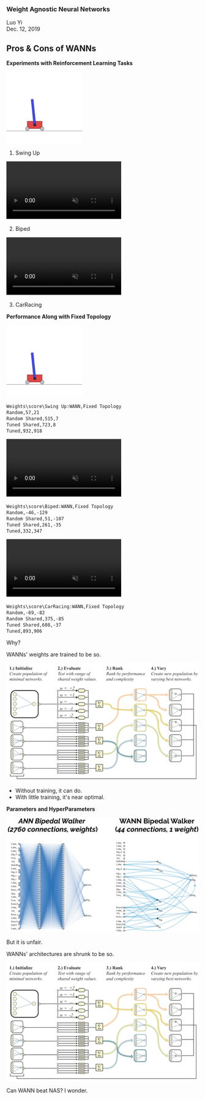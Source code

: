 ### Weight Agnostic Neural Networks

Luo Yi  
Dec. 12, 2019
<!-- .element style="text-align: right" -->



## Pros & Cons of WANNs



**Experiments with Reinforcement Learning Tasks**

<div class="cols">

<div class="fragment" data-fragment-index="1" style="width: 300px">

![swingup](swingup.png)

1. Swing Up

</div>

<div class="fragment" data-fragment-index="2" style="width: 200px">
<video
  type="video/mp4"
  autoplay muted data-autoplay loop
  src="https://storage.googleapis.com/quickdraw-models/sketchRNN/wann/mp4/square_biped.mp4"
></video>

2. Biped

</div>

<div class="fragment" data-fragment-index="3" style="width: 200px">
<video
  type="video/mp4"
  autoplay muted data-autoplay loop
  src="https://storage.googleapis.com/quickdraw-models/sketchRNN/wann/mp4/square_racer.mp4"
></video>

3. CarRacing

</div>

</div>



**Performance Along with Fixed Topology**


<div class="cols">

![swingup](swingup.png)

```echarts
Weights\score\Swing Up:WANN,Fixed Topology
Random,57,21
Random Shared,515,7
Tuned Shared,723,8
Tuned,932,918
```

</div>


<div class="cols">

<div><video
  type="video/mp4"
  autoplay muted data-autoplay loop
  src="https://storage.googleapis.com/quickdraw-models/sketchRNN/wann/mp4/square_biped.mp4"
></video></div>

```echarts
Weights\score\Biped:WANN,Fixed Topology
Random,-46,-129
Random Shared,51,-107
Tuned Shared,261,-35
Tuned,332,347
```
</div>


<div class="cols">

<div><video
  type="video/mp4"
  autoplay muted data-autoplay loop
  src="https://storage.googleapis.com/quickdraw-models/sketchRNN/wann/mp4/square_racer.mp4"
></video></div>

```echarts
Weights\score\CarRacing:WANN,Fixed Topology
Random,-69,-82
Random Shared,375,-85
Tuned Shared,608,-37
Tuned,893,906
```

</div>


Why?


WANNs' weights are trained to be so.

![](wann-steps.png)


* Without training,<span class="fragment" data-fragment-index="1"> it can do.</span>
* With little training,<span class="fragment" data-fragment-index="2"> it's near optimal.</span>



**Parameters and HyperParameters**


![params-diff](params-diff.png)

But it is unfair.<!-- .element class="fragment" data-fragment-index="1" -->


WANNs' architectures are shrunk to be so.

![](wann-steps.png)


Can WANN beat NAS? 
<span class="fragment" data-fragment-index="1">I wonder.</span>
